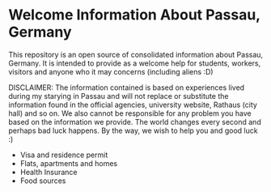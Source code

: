 # Welcome Information About Passau, Germany
This repository is an open source of consolidated information about Passau, Germany. It is intended to provide as a welcome help for students, workers, visitors and anyone who it may concerns (including aliens :D)

DISCLAIMER: The information contained is based on experiences lived during my starying in Passau and will not replace or substitute the information found in the official agencies, university website, Rathaus (city hall) and so on. We also cannot be responsible for any problem you have based on the information we provide. The world changes every second and perhaps bad luck happens. By the way, we wish to help you and good luck :) 

- Visa and residence permit
- Flats, apartments and homes
- Health Insurance
- Food sources
